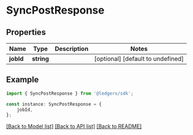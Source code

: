 # SyncPostResponse


## Properties

Name | Type | Description | Notes
------------ | ------------- | ------------- | -------------
**jobId** | **string** |  | [optional] [default to undefined]

## Example

```typescript
import { SyncPostResponse } from '@ledgerx/sdk';

const instance: SyncPostResponse = {
    jobId,
};
```

[[Back to Model list]](../README.md#documentation-for-models) [[Back to API list]](../README.md#documentation-for-api-endpoints) [[Back to README]](../README.md)
